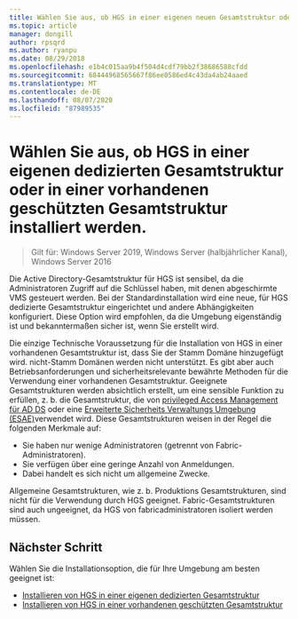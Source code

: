 ```yaml
---
title: Wählen Sie aus, ob HGS in einer eigenen neuen Gesamtstruktur oder in einer vorhandenen geschützten Gesamtstruktur installiert werden sollen.
ms.topic: article
manager: dongill
author: rpsqrd
ms.author: ryanpu
ms.date: 08/29/2018
ms.openlocfilehash: e1b4c015aa9b4f504d4cdf79bb2f38686588cfdd
ms.sourcegitcommit: 68444968565667f86ee0586ed4c43da4ab24aaed
ms.translationtype: MT
ms.contentlocale: de-DE
ms.lasthandoff: 08/07/2020
ms.locfileid: "87989535"
---
```

# <a name="choose-whether-to-install-hgs-in-its-own-dedicated-forest-or-in-an-existing-bastion-forest"></a>Wählen Sie aus, ob HGS in einer eigenen dedizierten Gesamtstruktur oder in einer vorhandenen geschützten Gesamtstruktur installiert werden.

>Gilt für: Windows Server 2019, Windows Server (halbjährlicher Kanal), Windows Server 2016


Die Active Directory-Gesamtstruktur für HGS ist sensibel, da die Administratoren Zugriff auf die Schlüssel haben, mit denen abgeschirmte VMS gesteuert werden.
Bei der Standardinstallation wird eine neue, für HGS dedizierte Gesamtstruktur eingerichtet und andere Abhängigkeiten konfiguriert.
Diese Option wird empfohlen, da die Umgebung eigenständig ist und bekanntermaßen sicher ist, wenn Sie erstellt wird.

Die einzige Technische Voraussetzung für die Installation von HGS in einer vorhandenen Gesamtstruktur ist, dass Sie der Stamm Domäne hinzugefügt wird. nicht-Stamm Domänen werden nicht unterstützt. Es gibt aber auch Betriebsanforderungen und sicherheitsrelevante bewährte Methoden für die Verwendung einer vorhandenen Gesamtstruktur.
Geeignete Gesamtstrukturen werden absichtlich erstellt, um eine sensible Funktion zu erfüllen, z. b. die Gesamtstruktur, die von [privileged Access Management für AD DS](/microsoft-identity-manager/pam/privileged-identity-management-for-active-directory-domain-services) oder eine [Erweiterte Sicherheits Verwaltungs Umgebung (ESAE)](../../identity/securing-privileged-access/securing-privileged-access-reference-material.md#esae-administrative-forest-design-approach)verwendet wird.
Diese Gesamtstrukturen weisen in der Regel die folgenden Merkmale auf:

- Sie haben nur wenige Administratoren (getrennt von Fabric-Administratoren).
- Sie verfügen über eine geringe Anzahl von Anmeldungen.
- Dabei handelt es sich nicht um allgemeine Zwecke.

Allgemeine Gesamtstrukturen, wie z. b. Produktions Gesamtstrukturen, sind nicht für die Verwendung durch HGS geeignet.
Fabric-Gesamtstrukturen sind auch ungeeignet, da HGS von fabricadministratoren isoliert werden müssen.

## <a name="next-step"></a>Nächster Schritt

Wählen Sie die Installationsoption, die für Ihre Umgebung am besten geeignet ist:

- [Installieren von HGS in einer eigenen dedizierten Gesamtstruktur](guarded-fabric-install-hgs-default.md)
- [Installieren von HGS in einer vorhandenen geschützten Gesamtstruktur](guarded-fabric-install-hgs-in-a-bastion-forest.md)